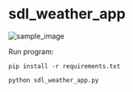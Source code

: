 # sdl_weather_app
![sample_image](https://github.com/user-attachments/assets/ecde15a8-9dfd-4991-889e-68352484e7e0)


Run program:

```pip install -r requirements.txt```

```python sdl_weather_app.py```
